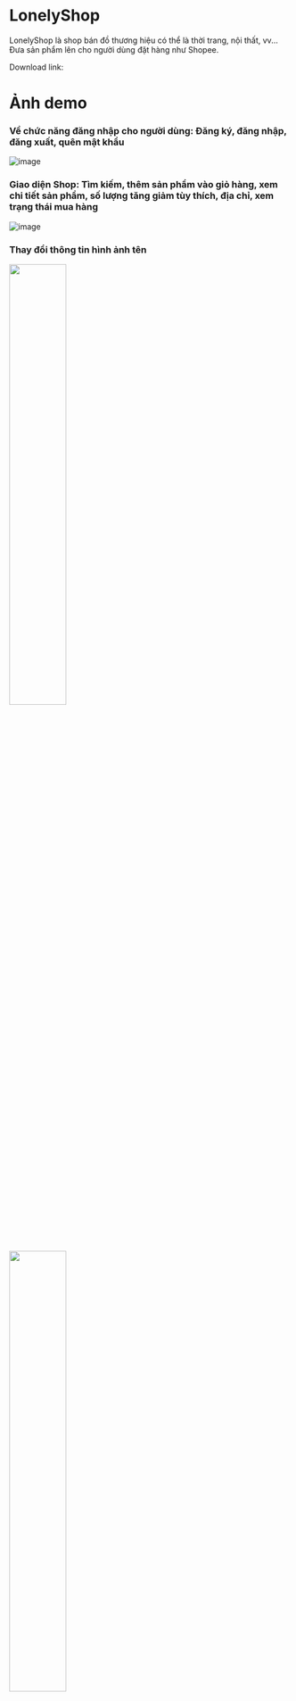 # LonelyShop
LonelyShop là shop bán đồ thương hiệu có thể là thời trang, nội thất, vv... Đưa sản phẩm lên cho người dùng đặt hàng như Shopee.

Download link: 

# Ảnh demo

### Về chức năng đăng nhập cho người dùng: Đăng ký, đăng nhập, đăng xuất, quên mật khẩu
![image](https://github.com/user-attachments/assets/a10efc6b-9788-49db-a5ac-884ea06d67e6)


### Giao diện Shop: Tìm kiếm, thêm sản phẩm vào giỏ hàng, xem chi tiết sản phẩm, số lượng tăng giảm tùy thích, địa chỉ, xem trạng thái mua hàng
![image](https://github.com/user-attachments/assets/067e0704-403c-4cee-8753-24e22b56f045)


### Thay đổi thông tin hình ảnh tên
<p float="left">
  <img src="https://github.com/user-attachments/assets/7ce8a037-dbe4-4679-9d9d-0c767287df10" width="45%" />
</p>

<p float="right">
  <img src="https://github.com/user-attachments/assets/f1bb05d1-ab91-449b-8e98-b2ca004f90e4" width="45%" />
</p>

# Công cụ và thư viện đã dùng
- Navigation Component: Một Activity chứa nhiều Fragment thay vì tạo nhiều Activity. (Quản lý điều hướng giữa các phần của ứng dụng mà không cần tạo nhiều Activity.)
- Firebase Auth: Quản lý tài khoản, đăng nhập và đăng ký. (Dịch vụ xác thực của Firebase giúp quản lý việc đăng nhập và đăng ký người dùng.)
- Firebase Firestore: Cơ sở dữ liệu cho hệ thống. (Dịch vụ cơ sở dữ liệu thời gian thực của Firebase để lưu trữ và truy xuất dữ liệu.)
- Firebase Storage: Để lưu trữ hình ảnh sản phẩm và ảnh hồ sơ người dùng. (Dịch vụ lưu trữ của Firebase dùng để lưu trữ các tệp như hình ảnh và video.)
- MVVM & LiveData: Tách biệt mã logic khỏi giao diện và lưu trữ trạng thái trong trường hợp cấu hình màn hình thay đổi. (Mẫu thiết kế MVVM giúp tách biệt logic khỏi giao diện người dùng, và LiveData giúp theo dõi và lưu trữ trạng thái của dữ liệu.)
- Coroutines: Thực hiện một số mã trong nền. (Cung cấp cơ chế để thực thi các tác vụ bất đồng bộ và đồng thời.)
- View Binding: Thay vì làm mới giao diện bằng tay, view binding sẽ xử lý điều đó. (Tự động tạo các lớp liên kết để truy cập các view trong layout mà không cần gọi findViewById.)
- Glide: Tải và lưu cache hình ảnh trong ImageView. (Thư viện dùng để tải hình ảnh từ nguồn và hiển thị chúng trong các ImageView, đồng thời lưu trữ ảnh đã tải để cải thiện hiệu suất.)

